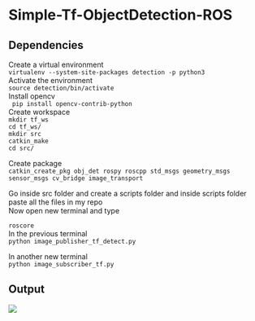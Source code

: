 # Simple-Tf-ObjectDetection-ROS

## Dependencies

Create a virtual environment<br/>
```virtualenv --system-site-packages detection -p python3 ```<br/>
Activate the environment <br/>
``` source detection/bin/activate ``` <br/>
Install opencv <br/>
```  pip install opencv-contrib-python ```<br/>
Create workspace<br/>
```mkdir tf_ws```<br/>
```cd tf_ws/```<br/>
```mkdir src```<br/>
```catkin_make```<br/>
```cd src/```<br/>

Create package<br/>
```catkin_create_pkg obj_det rospy roscpp std_msgs geometry_msgs sensor_msgs cv_bridge image_transport```<br/>




Go inside src folder and create a scripts folder and inside scripts folder paste all the files in my repo<br/>
Now open new terminal and type<br/>

```roscore```<br/>
In the previous terminal<br/>
```python image_publisher_tf_detect.py``` <br/>

In another new terminal<br/>
```python image_subscriber_tf.py``` <br/>






## Output
















<p align="left">
  <img src="obj_detect.gif" />
</p>



